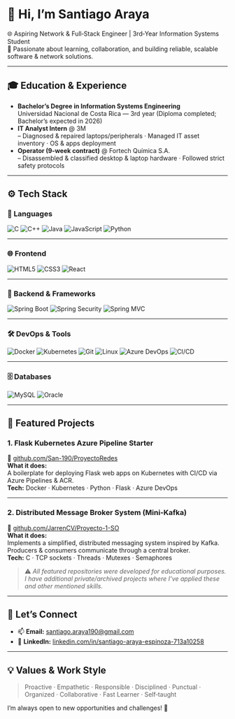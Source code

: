 <!--
  👉 Hi there! I’m Santiago Araya (San‑190) 👋
-->

# 👋 Hi, I’m **Santiago Araya**

🌐 Aspiring Network & Full‑Stack Engineer | 3rd‑Year Information Systems Student  
🚀 Passionate about learning, collaboration, and building reliable, scalable software & network solutions.

---

## 🎓 Education & Experience

- **Bachelor’s Degree in Information Systems Engineering**  
  Universidad Nacional de Costa Rica — 3rd year (Diploma completed; Bachelor’s expected in 2026)
- **IT Analyst Intern** @ 3M  
  – Diagnosed & repaired laptops/peripherals · Managed IT asset inventory · OS & apps deployment  
- **Operator (9‑week contract)** @ Fortech Química S.A.  
  – Disassembled & classified desktop & laptop hardware · Followed strict safety protocols  

---

## ⚙️ Tech Stack

### 🧠 Languages
![C](https://img.shields.io/badge/C-%2300599C.svg?style=flat&logo=c&logoColor=white)
![C++](https://img.shields.io/badge/C++-%2300599C.svg?style=flat&logo=c%2B%2B&logoColor=white)
![Java](https://img.shields.io/badge/Java-%23ED8B00.svg?style=flat&logo=java&logoColor=white)
![JavaScript](https://img.shields.io/badge/JavaScript-%23323330.svg?style=flat&logo=javascript&logoColor=%23F7DF1E)
![Python](https://img.shields.io/badge/Python-%2314354C.svg?style=flat&logo=python&logoColor=white)

---

### 🌐 Frontend
![HTML5](https://img.shields.io/badge/HTML5-%23E34F26.svg?style=flat&logo=html5&logoColor=white)
![CSS3](https://img.shields.io/badge/CSS3-%231572B6.svg?style=flat&logo=css3&logoColor=white)
![React](https://img.shields.io/badge/React-%2320232a.svg?style=flat&logo=react&logoColor=%2361DAFB)

---

### 🔧 Backend & Frameworks
![Spring Boot](https://img.shields.io/badge/Spring%20Boot-%236DB33F.svg?style=flat&logo=spring-boot&logoColor=white)
![Spring Security](https://img.shields.io/badge/Spring%20Security-%236DB33F.svg?style=flat&logo=spring&logoColor=white)
![Spring MVC](https://img.shields.io/badge/Spring%20MVC-%236DB33F.svg?style=flat&logo=spring&logoColor=white)

---

### 🛠️ DevOps & Tools
![Docker](https://img.shields.io/badge/Docker-%230db7ed.svg?style=flat&logo=docker&logoColor=white)
![Kubernetes](https://img.shields.io/badge/Kubernetes-%23326ce5.svg?style=flat&logo=kubernetes&logoColor=white)
![Git](https://img.shields.io/badge/Git-%23F05033.svg?style=flat&logo=git&logoColor=white)
![Linux](https://img.shields.io/badge/Linux-%23FCC624.svg?style=flat&logo=linux&logoColor=black)
![Azure DevOps](https://img.shields.io/badge/Azure%20DevOps-%23007FFF.svg?style=flat&logo=azure-devops&logoColor=white)
![CI/CD](https://img.shields.io/badge/CI/CD-%23E10098.svg?style=flat&logo=gitlab&logoColor=white)

---

### 🗄️ Databases
![MySQL](https://img.shields.io/badge/MySQL-%234479A1.svg?style=flat&logo=mysql&logoColor=white)
![Oracle](https://img.shields.io/badge/Oracle-%23F00000.svg?style=flat&logo=oracle&logoColor=white)


---

## 🚀 Featured Projects

### 1. Flask Kubernetes Azure Pipeline Starter  
🔗 [github.com/San-190/ProyectoRedes](https://github.com/San-190/ProyectoRedes)  
**What it does:**  
A boilerplate for deploying Flask web apps on Kubernetes with CI/CD via Azure Pipelines & ACR.  
**Tech:** Docker · Kubernetes · Python · Flask · Azure DevOps

---

### 2. Distributed Message Broker System (Mini‑Kafka)  
🔗 [github.com/JarrenCV/Proyecto-1-SO](https://github.com/JarrenCV/Proyecto-1-SO)  
**What it does:**  
Implements a simplified, distributed messaging system inspired by Kafka. Producers & consumers communicate through a central broker.  
**Tech:** C · TCP sockets · Threads · Mutexes · Semaphores

> ⚠️ _All featured repositories were developed for educational purposes. I have additional private/archived projects where I’ve applied these and other mentioned skills._

---

## 🤝 Let’s Connect

- 📫 **Email:** santiago.araya190@gmail.com  
- 💼 **LinkedIn:** [linkedin.com/in/santiago-araya-espinoza-713a10258](https://www.linkedin.com/in/santiago-araya-espinoza-713a10258)  

---

## 💡 Values & Work Style

> Proactive · Empathetic · Responsible · Disciplined · Punctual · Organized · Collaborative · Fast Learner · Self‑taught

I’m always open to new opportunities and challenges! 🚀
